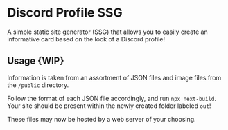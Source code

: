 # Discord Profile SSG
A simple static site generator (SSG) that allows you to easily create an informative card based on the look of a Discord profile!

## Usage {WIP}

Information is taken from an assortment of JSON files and image files from the `/public` directory.

Follow the format of each JSON file accordingly, and run `npx next-build`. Your site should be present within the newly created folder labeled `out`!

These files may now be hosted by a web server of your choosing.
